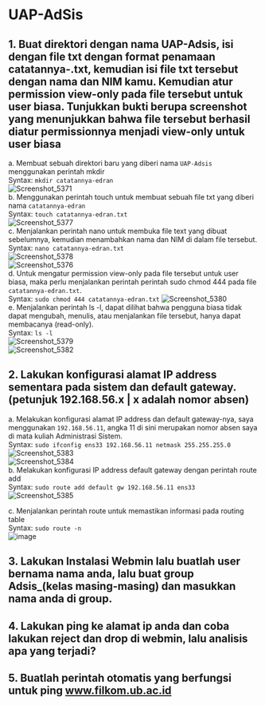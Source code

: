 # UAP-AdSis

## 1. Buat direktori dengan nama UAP-Adsis, isi dengan file txt dengan format penamaan catatannya-<nama kamu>.txt, kemudian isi file txt tersebut dengan nama dan NIM kamu. Kemudian atur permission view-only pada file tersebut untuk user biasa. Tunjukkan bukti berupa screenshot yang menunjukkan bahwa file tersebut berhasil diatur permissionnya menjadi view-only untuk user biasa

a. Membuat sebuah direktori baru yang diberi nama `UAP-Adsis` menggunakan perintah mkdir      
   Syntax: `mkdir catatannya-edran`     
   ![Screenshot_5371](https://github.com/Edran32/UAP-AdSis/assets/50135710/0240e11c-4a4b-4758-95e2-46433b8a8500)              
b. Menggunakan perintah touch untuk membuat sebuah file txt yang diberi nama `catatannya-edran`      
   Syntax: `touch catatannya-edran.txt`     
   ![Screenshot_5377](https://github.com/Edran32/UAP-AdSis/assets/50135710/ded9e0e8-4884-4507-99fa-7abaaa8a6e82)                 
c. Menjalankan perintah nano untuk membuka file text yang dibuat sebelumnya, kemudian menambahkan nama dan NIM di dalam file tersebut.      
   Syntax: `nano catatannya-edran.txt`     
   ![Screenshot_5378](https://github.com/Edran32/UAP-AdSis/assets/50135710/9d594082-4b87-4e26-9da1-59eda16433c5)                 
   ![Screenshot_5376](https://github.com/Edran32/UAP-AdSis/assets/50135710/8a88e4c8-e727-4213-9fb1-172e0a925459)          
d. Untuk mengatur permission view-only pada file tersebut untuk user biasa, maka perlu menjalankan perintah perintah sudo chmod 444 pada file `catatannya-edran.txt`.     
   Syntax: `sudo chmod 444 catatannya-edran.txt`
   ![Screenshot_5380](https://github.com/Edran32/UAP-AdSis/assets/50135710/8cc838b7-7329-475a-bf6a-54a50dc1d8cf)      
e. Menjalankan perintah ls -l, dapat dilihat bahwa pengguna biasa tidak dapat mengubah, menulis, atau menjalankan file tersebut, hanya dapat membacanya (read-only).     
   Syntax: `ls -l`     
   ![Screenshot_5379](https://github.com/Edran32/UAP-AdSis/assets/50135710/1a84e8c2-05a5-44af-a4e3-014867b03cb2)      
   ![Screenshot_5382](https://github.com/Edran32/UAP-AdSis/assets/50135710/bcc461a6-30ea-475c-9312-ea3e5426e9e8)     
  

## 2. Lakukan konfigurasi alamat IP address sementara pada sistem dan default gateway. (petunjuk 192.168.56.x | x adalah nomor absen)

a. Melakukan konfigurasi alamat IP address dan default gateway-nya, saya menggunakan `192.168.56.11`, angka 11 di sini merupakan nomor absen saya di mata kuliah Administrasi Sistem.      
   Syntax: `sudo ifconfig ens33 192.168.56.11 netmask 255.255.255.0`       
   ![Screenshot_5383](https://github.com/Edran32/UAP-AdSis/assets/50135710/7cab568a-5d64-45ef-b402-58ab6a6d8d85)     
   ![Screenshot_5384](https://github.com/Edran32/UAP-AdSis/assets/50135710/1dbc22e6-e890-4477-a9f4-46c2d45c986c)       
b. Melakukan konfigurasi IP address default gateway dengan perintah route add      
   Syntax: `sudo route add default gw 192.168.56.11 ens33`        
   ![Screenshot_5385](https://github.com/Edran32/UAP-AdSis/assets/50135710/becba3b3-149e-49c1-a39f-47ce68aa2e70)            

c. Menjalankan perintah route untuk memastikan informasi pada routing table      
   Syntax: `sudo route -n`     
   ![image](https://github.com/Edran32/UAP-AdSis/assets/50135710/46bac9a5-04d0-4d6d-bbed-d7803322dfaf)           



## 3. Lakukan Instalasi Webmin lalu buatlah user bernama nama anda, lalu buat group Adsis_(kelas masing-masing) dan masukkan nama anda di group.  
  
## 4. Lakukan ping ke alamat ip anda dan coba lakukan reject dan drop di webmin, lalu analisis apa yang terjadi?
  
## 5. Buatlah perintah otomatis yang berfungsi untuk ping www.filkom.ub.ac.id

